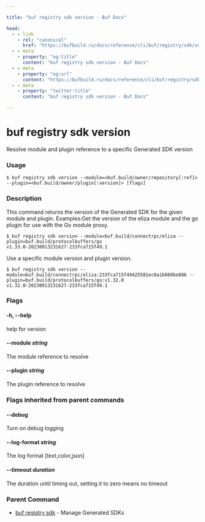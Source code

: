 ```yaml
---

title: "buf registry sdk version - Buf Docs"

head:
  - - link
    - rel: "canonical"
      href: "https://bufbuild.ru/docs/reference/cli/buf/registry/sdk/version/"
  - - meta
    - property: "og:title"
      content: "buf registry sdk version - Buf Docs"
  - - meta
    - property: "og:url"
      content: "https://bufbuild.ru/docs/reference/cli/buf/registry/sdk/version/"
  - - meta
    - property: "twitter:title"
      content: "buf registry sdk version - Buf Docs"

---
```


# buf registry sdk version

Resolve module and plugin reference to a specific Generated SDK version

### Usage

```console
$ buf registry sdk version --module=<buf.build/owner/repository[:ref]> --plugin=<buf.build/owner/plugin[:version]> [flags]
```

### Description

This command returns the version of the Generated SDK for the given module and plugin. Examples:Get the version of the eliza module and the go plugin for use with the Go module proxy.

```console
$ buf registry sdk version --module=buf.build/connectrpc/eliza --plugin=buf.build/protocolbuffers/go
v1.33.0-20230913231627-233fca715f49.1
```

Use a specific module version and plugin version.

```console
$ buf registry sdk version --module=buf.build/connectrpc/eliza:233fca715f49425581ec0a1b660be886 --plugin=buf.build/protocolbuffers/go:v1.32.0
v1.32.0-20230913231627-233fca715f49.1
```

### Flags

#### \-h, --help

help for version

#### \--module _string_

The module reference to resolve

#### \--plugin _string_

The plugin reference to resolve

### Flags inherited from parent commands

#### \--debug

Turn on debug logging

#### \--log-format _string_

The log format \[text,color,json\]

#### \--timeout _duration_

The duration until timing out, setting it to zero means no timeout

### Parent Command

- [buf registry sdk](../) - Manage Generated SDKs
